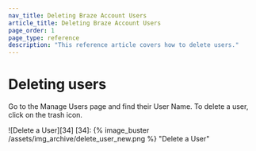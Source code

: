 ```yaml
---
nav_title: Deleting Braze Account Users
article_title: Deleting Braze Account Users
page_order: 1
page_type: reference
description: "This reference article covers how to delete users."
---
```


# Deleting users

 Go to the Manage Users page and find their User Name. To delete a user, click on the trash icon.

!\[Delete a User\]\[34\]
[34]: {% image_buster /assets/img_archive/delete_user_new.png %} "Delete a User"
